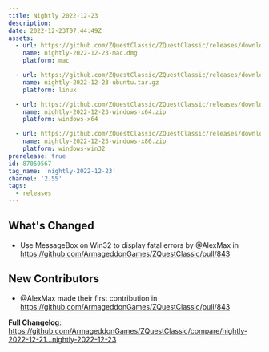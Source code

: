 ```yaml
---
title: Nightly 2022-12-23
description: 
date: 2022-12-23T07:44:49Z
assets: 
  - url: https://github.com/ZQuestClassic/ZQuestClassic/releases/download/nightly-2022-12-23/nightly-2022-12-23-mac.dmg
    name: nightly-2022-12-23-mac.dmg
    platform: mac

  - url: https://github.com/ZQuestClassic/ZQuestClassic/releases/download/nightly-2022-12-23/nightly-2022-12-23-ubuntu.tar.gz
    name: nightly-2022-12-23-ubuntu.tar.gz
    platform: linux

  - url: https://github.com/ZQuestClassic/ZQuestClassic/releases/download/nightly-2022-12-23/nightly-2022-12-23-windows-x64.zip
    name: nightly-2022-12-23-windows-x64.zip
    platform: windows-x64

  - url: https://github.com/ZQuestClassic/ZQuestClassic/releases/download/nightly-2022-12-23/nightly-2022-12-23-windows-x86.zip
    name: nightly-2022-12-23-windows-x86.zip
    platform: windows-win32
prerelease: true
id: 87050567
tag_name: 'nightly-2022-12-23'
channel: '2.55'
tags:
  - releases
---
```


## What's Changed
* Use MessageBox on Win32 to display fatal errors by @AlexMax in https://github.com/ArmageddonGames/ZQuestClassic/pull/843

## New Contributors
* @AlexMax made their first contribution in https://github.com/ArmageddonGames/ZQuestClassic/pull/843

**Full Changelog**: https://github.com/ArmageddonGames/ZQuestClassic/compare/nightly-2022-12-21...nightly-2022-12-23
